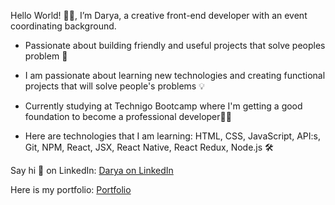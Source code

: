 Hello World! 🙋‍♀️, I’m Darya, a creative front-end developer with an event coordinating background. 

- Passionate about building friendly and useful projects that solve peoples problem 💚 

- I am passionate about learning new technologies and creating functional projects that will solve people's problems 💡 

- Currently studying at Technigo Bootcamp where I'm getting a good foundation to become a professional developer👩‍💻

- Here are technologies that I am learning: HTML, CSS, JavaScript, API:s, Git, NPM, React, JSX, React Native, React Redux, Node.js 🛠️

Say hi 👋  on LinkedIn: [Darya on LinkedIn](https://www.linkedin.com/in/daryalapata/)

Here is my portfolio: [Portfolio](https://daryalapata.netlify.app/)
